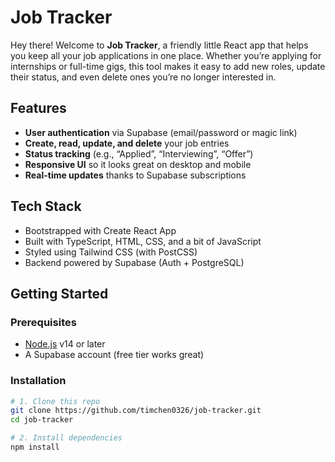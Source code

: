 # Job Tracker

Hey there! Welcome to **Job Tracker**, a friendly little React app that helps you keep all your job applications in one place. Whether you’re applying for internships or full-time gigs, this tool makes it easy to add new roles, update their status, and even delete ones you’re no longer interested in.

## Features

- **User authentication** via Supabase (email/password or magic link)  
- **Create, read, update, and delete** your job entries  
- **Status tracking** (e.g., “Applied”, “Interviewing”, “Offer”)  
- **Responsive UI** so it looks great on desktop and mobile  
- **Real-time updates** thanks to Supabase subscriptions  

## Tech Stack

- Bootstrapped with Create React App
- Built with TypeScript, HTML, CSS, and a bit of JavaScript
- Styled using Tailwind CSS (with PostCSS)  
- Backend powered by Supabase (Auth + PostgreSQL)  

## Getting Started

### Prerequisites

- [Node.js](https://nodejs.org/) v14 or later  
- A Supabase account (free tier works great)  

### Installation

```bash
# 1. Clone this repo
git clone https://github.com/timchen0326/job-tracker.git
cd job-tracker

# 2. Install dependencies
npm install
